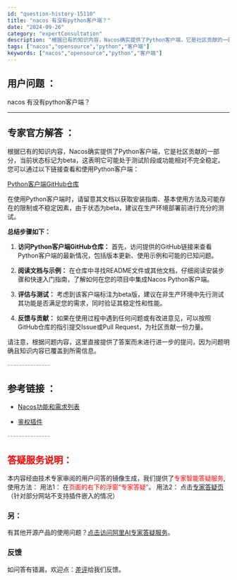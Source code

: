 ```yaml
---
id: "question-history-15110"
title: "nacos 有没有python客户端？"
date: "2024-09-26"
category: "expertConsultation"
description: "根据已有的知识内容，Nacos确实提供了Python客户端，它是社区贡献的一部分，当前状态标记为beta，这表明它可能处于测试阶段或功能相对不完全稳定。您可以通过以下链接查看和使用Python客户端：[Python客户端GitHub仓库](https://github.com/nacos-group"
tags: ["nacos","opensource","python","客户端"]
keywords: ["nacos","opensource","python","客户端"]
---
```


## 用户问题 ： 
 nacos 有没有python客户端？  

---------------
## 专家官方解答 ：

根据已有的知识内容，Nacos确实提供了Python客户端，它是社区贡献的一部分，当前状态标记为beta，这表明它可能处于测试阶段或功能相对不完全稳定。您可以通过以下链接查看和使用Python客户端：

[Python客户端GitHub仓库](https://github.com/nacos-group/nacos-sdk-python)

在使用Python客户端时，请留意其文档以获取安装指南、基本使用方法及可能存在的限制或不稳定因素，由于状态为beta，建议在生产环境部署前进行充分的测试。

**总结步骤如下：**

1. **访问Python客户端GitHub仓库：** 首先，访问提供的GitHub链接来查看Python客户端的最新情况，包括版本更新、使用示例和可能的已知问题。

2. **阅读文档与示例：** 在仓库中寻找README文件或其他文档，仔细阅读安装步骤和快速入门指南，了解如何在您的项目中集成Nacos Python客户端。

3. **评估与测试：** 考虑到该客户端标注为beta版，建议在非生产环境中先行测试其功能是否满足您的需求，同时验证其稳定性和性能。

4. **反馈与贡献：** 如果在使用过程中遇到任何问题或有改进意见，可以按照GitHub仓库的指引提交Issue或Pull Request，为社区贡献一份力量。

请注意，根据问题内容，这里直接提供了答案而未进行进一步的提问，因为问题明确且知识内容已覆盖到所需信息。


<font color="#949494">---------------</font> 


## 参考链接 ：

* [Nacos功能和需求列表](https://nacos.io/docs/latest/archive/feature-list)
 
 * [鉴权插件](https://nacos.io/docs/latest/plugin/auth-plugin)


 <font color="#949494">---------------</font> 
 


## <font color="#FF0000">答疑服务说明：</font> 

本内容经由技术专家审阅的用户问答的镜像生成，我们提供了<font color="#FF0000">专家智能答疑服务</font>,使用方法：
用法1： 在<font color="#FF0000">页面的右下的浮窗”专家答疑“</font>。
用法2： 点击[专家答疑页](https://answer.opensource.alibaba.com/docs/intro)（针对部分网站不支持插件嵌入的情况）
### 另：


有其他开源产品的使用问题？[点击访问阿里AI专家答疑服务](https://answer.opensource.alibaba.com/docs/intro)。
### 反馈
如问答有错漏，欢迎点：[差评](https://ai.nacos.io/user/feedbackByEnhancerGradePOJOID?enhancerGradePOJOId=15122)给我们反馈。
